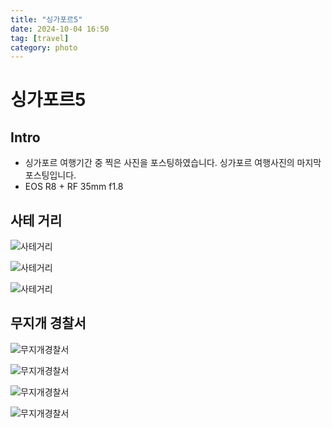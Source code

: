 ```yaml
---
title: "싱가포르5"
date: 2024-10-04 16:50
tag: [travel]
category: photo
---
```


# 싱가포르5

## Intro

- 싱가포르 여행기간 중 찍은 사진을 포스팅하였습니다. 싱가포르 여행사진의 마지막 포스팅입니다.
- EOS R8 + RF 35mm f1.8

## 사테 거리

![사테거리](https://j93.es/api/image/photo/singapore/singapore-5/1-사테거리1.jpg)

![사테거리](https://j93.es/api/image/photo/singapore/singapore-5/1-사테거리2.jpg)

![사테거리](https://j93.es/api/image/photo/singapore/singapore-5/1-사테거리3.jpg)

## 무지개 경찰서

![무지개경찰서](https://j93.es/api/image/photo/singapore/singapore-5/2-무지개경찰서1.jpg)

![무지개경찰서](https://j93.es/api/image/photo/singapore/singapore-5/2-무지개경찰서2.jpg)

![무지개경찰서](https://j93.es/api/image/photo/singapore/singapore-5/2-무지개경찰서3.jpg)

![무지개경찰서](https://j93.es/api/image/photo/singapore/singapore-5/2-무지개경찰서4.jpg)
